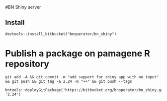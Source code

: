 #BN Shiny server

## Install

```
devtools::install_bitbucket("bnoperator/bn_shiny")
```

# Publish a package on pamagene R repository

```
git add -A && git commit -m "add support for shiny app with no input" && git push && git tag -a 2.24 -m "++" && git push --tags
```

```
bntools::deployGitPackage('https://bitbucket.org/bnoperator/bn_shiny.git', '2.24')
```